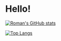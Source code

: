 # Hello!

[![Roman's GitHub stats](https://github-readme-stats.vercel.app/api?username=Rmk-kk&theme=dracula&show_icons=true)](https://github.com/anuraghazra/github-readme-stats)

[![Top Langs](https://github-readme-stats.vercel.app/api/top-langs/?username=Rmk-kk&layout=compact)](https://github.com/anuraghazra/github-readme-stats)


